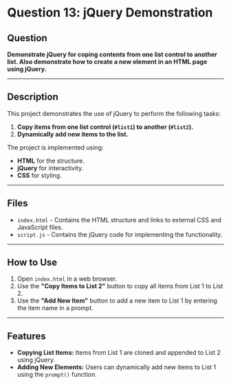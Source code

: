 # Question 13: jQuery Demonstration

## Question
**Demonstrate jQuery for coping contents from one list control to another list. Also demonstrate how to create a new element in an HTML page using jQuery.**

---

## Description
This project demonstrates the use of jQuery to perform the following tasks:
1. **Copy items from one list control (`#list1`) to another (`#list2`).**
2. **Dynamically add new items to the list.**

The project is implemented using:
- **HTML** for the structure.
- **jQuery** for interactivity.
- **CSS** for styling.

---

## Files
- `index.html` - Contains the HTML structure and links to external CSS and JavaScript files.
- `script.js` - Contains the jQuery code for implementing the functionality.

---

## How to Use
1. Open `index.html` in a web browser.
2. Use the **"Copy Items to List 2"** button to copy all items from List 1 to List 2.
3. Use the **"Add New Item"** button to add a new item to List 1 by entering the item name in a prompt.

---

## Features
- **Copying List Items:** Items from List 1 are cloned and appended to List 2 using jQuery.
- **Adding New Elements:** Users can dynamically add new items to List 1 using the `prompt()` function.
